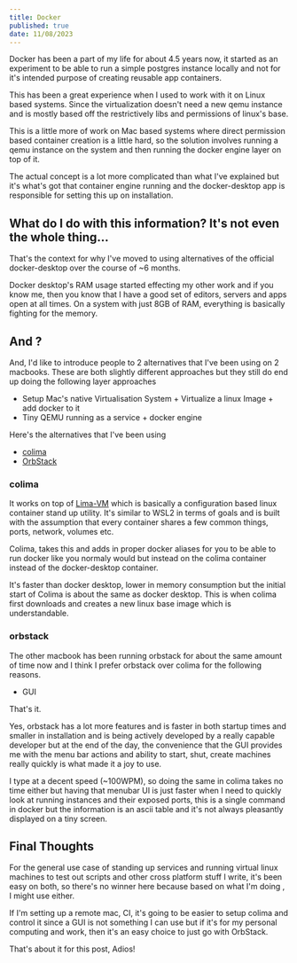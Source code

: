```yaml
---
title: Docker
published: true
date: 11/08/2023
---
```


Docker has been a part of my life for about 4.5 years now, it started as an experiment to be able to run a simple postgres instance locally and not for it's intended purpose of creating reusable app containers.

This has been a great experience when I used to work with it on Linux based systems. Since the virtualization doesn't need a new qemu instance and is mostly based off the restrictively libs and permissions of linux's base.

This is a little more of work on Mac based systems where direct permission based container creation is a little hard, so the solution involves running a qemu instance on the system and then running the docker engine layer on top of it.

The actual concept is a lot more complicated than what I've explained but it's what's got that container engine running and the docker-desktop app is responsible for setting this up on installation.

## What do I do with this information? It's not even the whole thing...

That's the context for why I've moved to using alternatives of the official docker-desktop over the course of ~6 months.

Docker desktop's RAM usage started effecting my other work and if you know me, then you know that I have a good set of editors, servers and apps open at all times. On a system with just 8GB of RAM, everything is basically fighting for the memory.

## And ?

And, I'd like to introduce people to 2 alternatives that I've been using on 2 macbooks. These are both slightly different approaches but they still do end up doing the following layer approaches

- Setup Mac's native Virtualisation System + Virtualize a linux Image + add docker to it
- Tiny QEMU running as a service + docker engine

Here's the alternatives that I've been using

- [colima](https://github.com/abiosoft/colima)
- [OrbStack](http://orbstack.dev)

### colima

It works on top of [Lima-VM](https://github.com/lima-vm/lima) which is basically a configuration based linux container stand up utility. It's similar to WSL2 in terms of goals and is built with the assumption that every container shares a few common things, ports, network, volumes etc.

Colima, takes this and adds in proper docker aliases for you to be able to run docker like you normaly would but instead on the colima container instead of the docker-desktop container.

It's faster than docker desktop, lower in memory consumption but the initial start of Colima is about the same as docker desktop. This is when colima first downloads and creates a new linux base image which is understandable.

### orbstack

The other macbook has been running orbstack for about the same amount of time now and I think I prefer orbstack over colima for the following reasons.

- GUI

That's it.

Yes, orbstack has a lot more features and is faster in both startup times and smaller in installation and is being actively developed by a really capable developer but at the end of the day, the convenience that the GUI provides me with the menu bar actions and ability to start, shut, create machines really quickly is what made it a joy to use.

I type at a decent speed (~100WPM), so doing the same in colima takes no time either but having that menubar UI is just faster when I need to quickly look at running instances and their exposed ports, this is a single command in docker but the information is an ascii table and it's not always pleasantly displayed on a tiny screen.


## Final Thoughts

For the general use case of standing up services and running virtual linux machines to test out scripts and other cross platform stuff I write, it's been easy on both, so there's no winner here because based on what I'm doing , I might use either.

If I'm setting up a remote mac, CI, it's going to be easier to setup colima and control it since a GUI is not something I can use but if it's for my personal computing and work, then it's an easy choice to just go with OrbStack.

That's about it for this post,
Adios!
